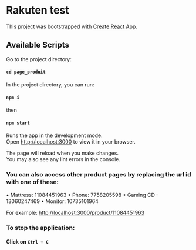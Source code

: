 # Rakuten test

This project was bootstrapped with [Create React App](https://github.com/facebook/create-react-app).

## Available Scripts

Go to the project directory: 
#### `cd page_produit`

In the project directory, you can run:
#### `npm i`
then 
#### `npm start`

Runs the app in the development mode.\
Open [http://localhost:3000](http://localhost:3000) to view it in your browser.

The page will reload when you make changes.\
You may also see any lint errors in the console.

### You can also access other product pages by replacing the url id with one of these:
• Mattress: 11084451963
• Phone: 7758205598
• Gaming CD : 13060247469
• Monitor: 10735101964

For example: [http://localhost:3000/product/11084451963](http://localhost:3000/product/11084451963)

### To stop the application:

#### Click on `Ctrl + C`
